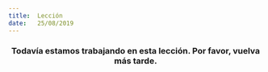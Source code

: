 ```yaml
---
title:  Lección
date:   25/08/2019
---
```


### <center>Todavía estamos trabajando en esta lección. Por favor, vuelva más tarde.</center>